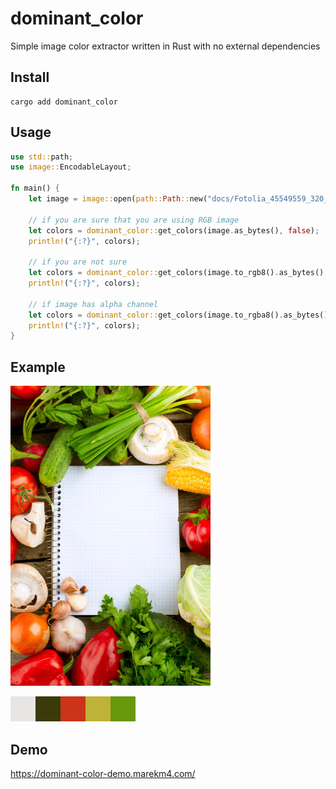 # dominant_color
Simple image color extractor written in Rust with no external dependencies

## Install
```
cargo add dominant_color
```

## Usage
```rust
use std::path;
use image::EncodableLayout;

fn main() {
    let image = image::open(path::Path::new("docs/Fotolia_45549559_320_480.jpg")).unwrap();

    // if you are sure that you are using RGB image
    let colors = dominant_color::get_colors(image.as_bytes(), false);
    println!("{:?}", colors);

    // if you are not sure
    let colors = dominant_color::get_colors(image.to_rgb8().as_bytes(), false);
    println!("{:?}", colors);

    // if image has alpha channel
    let colors = dominant_color::get_colors(image.to_rgba8().as_bytes(), true);
    println!("{:?}", colors);
}
```

## Example
![Image](https://raw.githubusercontent.com/marekm4/dominant_color/master/docs/Fotolia_45549559_320_480.jpg)

![Colors](https://raw.githubusercontent.com/marekm4/dominant_color/master/docs/colors.png)

## Demo
https://dominant-color-demo.marekm4.com/
